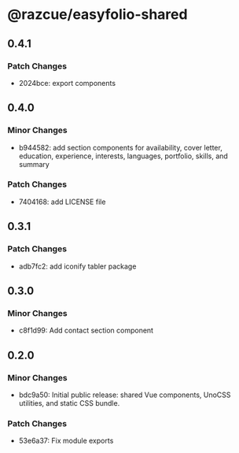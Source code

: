 # @razcue/easyfolio-shared

## 0.4.1

### Patch Changes

- 2024bce: export components

## 0.4.0

### Minor Changes

- b944582: add section components for availability, cover letter, education, experience, interests, languages, portfolio, skills, and summary

### Patch Changes

- 7404168: add LICENSE file

## 0.3.1

### Patch Changes

- adb7fc2: add iconify tabler package

## 0.3.0

### Minor Changes

- c8f1d99: Add contact section component

## 0.2.0

### Minor Changes

- bdc9a50: Initial public release: shared Vue components, UnoCSS utilities, and static CSS bundle.

### Patch Changes

- 53e6a37: Fix module exports
